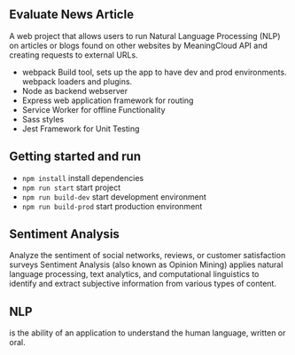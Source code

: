 ## Evaluate News Article
A web project that allows users to run Natural Language Processing (NLP) on articles or blogs found on other websites by MeaningCloud API and creating requests to external URLs.
- webpack Build tool, sets up the app to have dev and prod environments. webpack loaders and plugins.
- Node as backend webserver
- Express web application framework for routing    
- Service Worker for offline Functionality
- Sass styles
- Jest Framework for Unit Testing 

## Getting started and run

- `npm install` install dependencies
- `npm run start` start project
- `npm run build-dev` start development environment
- `npm run build-prod` start production environment


## Sentiment Analysis
Analyze the sentiment of social networks, reviews, or customer satisfaction surveys
Sentiment Analysis (also known as Opinion Mining) applies natural language processing, text analytics, and computational linguistics to identify and extract subjective information from various types of content.
## NLP
is the ability of an application to understand the human language, written or oral.
